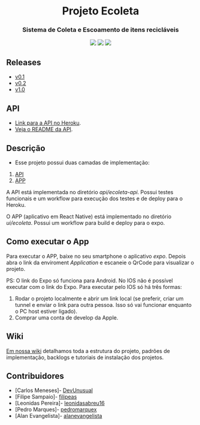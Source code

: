<h1 align="center">Projeto Ecoleta</h1>
<h3 align="center">Sistema de Coleta e Escoamento de itens recicláveis</h3>
<p align="center">
        <a href="https://github.com/ES2-UFPI/ecoleta/releases/tag/v1.0" alt="Version">
        <img src="https://img.shields.io/badge/version-1.0-green" /></a>
        <a href="https://github.com/ES2-UFPI/ecoleta/tree/main/api/ecoleta-api" alt="Laravel">
        <img src="https://img.shields.io/badge/backend-laravel-red" /></a>
        <a href="https://github.com/ES2-UFPI/ecoleta/tree/main/ui/ecoleta" alt="React Native">
        <img src="https://img.shields.io/badge/frontend-react%20native-blue" /></a>
</p>


## Releases
* [v0.1](https://github.com/ES2-UFPI/ecoleta/releases/tag/v0.1)
* [v0.2](https://github.com/ES2-UFPI/ecoleta/releases/tag/v0.2.0)
* [v1.0](https://github.com/ES2-UFPI/ecoleta/releases/tag/v1.0)

## API
* [Link para a API no Heroku](https://ufpi-ecoleta.herokuapp.com/).
* [Veja o README da API](https://github.com/ES2-UFPI/ecoleta/tree/main/api/ecoleta-api).

## Descrição
* Esse projeto possui duas camadas de implementação:
1. [API](http://ufpi-ecoleta.herokuapp.com/login)
2. [APP](https://expo.dev/@filipeas/ecoleta)

A API está implementada no diretório *api/ecoleta-api*. Possui testes funcionais e um workflow para execução dos testes e de deploy para o Heroku.

O APP (aplicativo em React Native) está implementado no diretório *ui/ecoleta*. Possui um workflow para build e deploy para o expo.

## Como executar o App
Para executar o APP, baixe no seu smartphone o aplicativo *expo*. Depois abra o link da enviroment *Application* e escaneie o QrCode para visualizar o projeto.

PS: O link do Expo só funciona para Android. No IOS não é possível executar com o link do Expo. Para executar pelo IOS só há três formas:
1. Rodar o projeto localmente e abrir um link local (se preferir, criar um tunnel e enviar o link para outra pessoa. Isso só vai funcionar enquanto o PC host estiver ligado).
2. Comprar uma conta de develop da Apple.

## Wiki
[Em nossa wiki](https://github.com/ES2-UFPI/ecoleta/wiki) detalhamos toda a estrutura do projeto, padrões de implementação, backlogs e tutoriais de instalação dos projetos.

## Contribuidores
* [Carlos Meneses]- [DevUnusual](https://github.com/DevUnusual)
* [Filipe Sampaio]- [filipeas](https://github.com/filipeas)
* [Leonidas Pereira]- [leonidasabreu16](https://github.com/leonidasabreu16)
* [Pedro Marques]- [pedromarquex](https://github.com/pedromarquex)
* [Alan Evangelista]- [alanevangelista](https://github.com/alanevangelista)